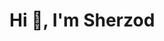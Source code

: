 # Hi 👋, I'm Sherzod

<!--<a href="https://app.daily.dev/sherzod"><img src="https://api.daily.dev/devcards/99a747c0fc94428fb3b2107ec2f36e2d.png?r=uw6" width="400" alt="Sherzod's Dev Card"/></a> -->
